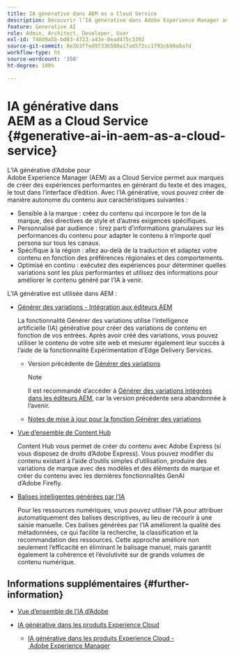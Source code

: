 ```yaml
---
title: IA générative dans AEM as a Cloud Service
description: Découvrir l’IA générative dans Adobe Experience Manager as a Cloud Service
feature: Generative AI
role: Admin, Architect, Developer, User
exl-id: 740d9a5b-bd83-4723-a43e-0ead475c3392
source-git-commit: 8e3b3ffed97336580a17ad572cc1793c690a8a7d
workflow-type: ht
source-wordcount: '350'
ht-degree: 100%

---
```


# IA générative dans AEM as a Cloud Service {#generative-ai-in-aem-as-a-cloud-service}

L’IA générative d’Adobe pour Adobe Experience Manager (AEM) as a Cloud Service permet aux marques de créer des expériences performantes en générant du texte et des images, le tout dans l’interface d’édition. Avec l’IA générative, vous pouvez créer de manière autonome du contenu aux caractéristiques suivantes :

* Sensible à la marque : créez du contenu qui incorpore le ton de la marque, des directives de style et d’autres exigences spécifiques.
* Personnalisé par audience : tirez parti d’informations granulaires sur les performances du contenu pour adapter le contenu à n’importe quel persona sur tous les canaux.
* Spécifique à la région : allez au-delà de la traduction et adaptez votre contenu en fonction des préférences régionales et des comportements.
* Optimisé en continu : exécutez des expériences pour déterminer quelles variations sont les plus performantes et utilisez des informations pour améliorer le contenu généré par l’IA à venir.

L’IA générative est utilisée dans AEM :

* [Générer des variations - Intégration aux éditeurs AEM](/help/generative-ai/generate-variations-integrated-editor.md)

  La fonctionnalité Générer des variations utilise l’intelligence artificielle (IA) générative pour créer des variations de contenu en fonction de vos entrées. Après avoir créé des variations, vous pouvez utiliser le contenu de votre site web et mesurer également leur succès à l’aide de la fonctionnalité Expérimentation d’Edge Delivery Services.

   * Version précédente de [Générer des variations](/help/generative-ai/generate-variations.md)

     >[!NOTE]
     >
     >Il est recommandé d’accéder à [Générer des variations intégrées dans les éditeurs AEM](/help/generative-ai/generate-variations-integrated-editor.md), car la version précédente sera abandonnée à l’avenir.

   * [Notes de mise à jour pour la fonction Générer des variations](/help/generative-ai/release-notes-generate-variations.md)

* [Vue d’ensemble de Content Hub](/help/assets/product-overview.md)

  Content Hub vous permet de créer du contenu avec Adobe Express (si vous disposez de droits d’Adobe Express). Vous pouvez modifier du contenu existant à l’aide d’outils simples d’utilisation, produire des variations de marque avec des modèles et des éléments de marque et créer du contenu avec les dernières fonctionnalités GenAI d’Adobe Firefly.

* [Balises intelligentes générées par l’IA](/help/assets/metadata-assets-view.md#ai-smart-tags)

  Pour les ressources numériques, vous pouvez utiliser l’IA pour attribuer automatiquement des balises descriptives, au lieu de recourir à une saisie manuelle. Ces balises générées par l’IA améliorent la qualité des métadonnées, ce qui facilite la recherche, la classification et la recommandation des ressources. Cette approche améliore non seulement l’efficacité en éliminant le balisage manuel, mais garantit également la cohérence et l’évolutivité sur de grands volumes de contenu numérique.

<!-- 
  * [AI Assistant in Adobe Experience Manager](/help/implementing/cloud-manager/aem-ai-assistant.md)
-->

## Informations supplémentaires {#further-information}

* [Vue d’ensemble de l’IA d’Adobe](https://www.adobe.com/fr/ai/overview.html)

* [IA générative dans les produits Experience Cloud](https://experienceleague.adobe.com/fr/docs/core-services/interface/features/generative-ai)

   * [IA générative dans les produits Experience Cloud - Adobe Experience Manager](https://experienceleague.adobe.com/fr/docs/core-services/interface/features/generative-ai#aem)
